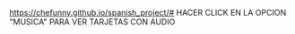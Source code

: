 https://chefunny.github.io/spanish_project/#
HACER CLICK EN LA OPCION "MUSICA" PARA VER TARJETAS CON AUDIO

